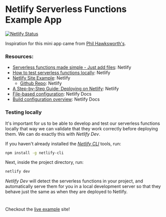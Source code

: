 # Netlify Serverless Functions Example App

[![Netlify Status](https://api.netlify.com/api/v1/badges/4d7ff488-acb8-498f-ae6b-d3e4045d824a/deploy-status)](https://app.netlify.com/sites/ntl-serverless-example/deploys)

Inspiration for this mini app came from [Phil Hawksworth's](https://www.netlify.com/blog/authors/phil-hawksworth/).

### Resources:

- [Serverless functions made simple - Just add files](https://www.netlify.com/blog/2021/12/11/serverless-functions-made-simple-just-add-files/): Netlify
- [How to test serverless functions locally](https://www.netlify.com/blog/2021/12/12/how-to-test-serverless-functions-locally/): Netlify
- [Netlify Site Example](https://example-hello-world-function.netlify.app/): Netlify
  - [Github Repo](https://github.com/netlify/example-hello-world-functions): Netlify
- [A Step-by-Step Guide: Deploying on Netlify](https://www.netlify.com/blog/2016/09/29/a-step-by-step-guide-deploying-on-netlify/): Netlify
- [File-based configuration](https://docs.netlify.com/configure-builds/file-based-configuration/): Netlify Docs
- [Build configuration overview](https://docs.netlify.com/configure-builds/overview/): Netlify Docs

### Testing locally

It's important for us to be able to develop and test our serverless functions locally that way we can validate that they work correctly before deploying them. We can do exactly this with _Netlify Dev_.

If you haven't already installed the [_Netlify CLI_](https://cli.netlify.com/) tools, run:

```bash
npm install -g netlify-cli
```

Next, inside the project directory, run:

```bash
netlify dev
```

_Netlify Dev_ will detect the serverless functions in your project, and automatically serve them for you in a local development server so that they behave just the same as when they are deployed to Netlify.

<h1></h1>

Checkout the [live example](https://ntl-serverless-example.netlify.app/) site!
